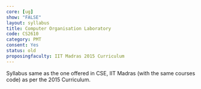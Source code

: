 ```yaml
---
core: [ug]
show: "FALSE"
layout: syllabus
title: Computer Organisation Laboratory
code: CS2610
category: PMT
consent: Yes
status: old
proposingfaculty: IIT Madras 2015 Curriculum
---
```

Syllabus same as the one offered in CSE, IIT Madras (with the same courses code) as per the 2015 Curriculum.
